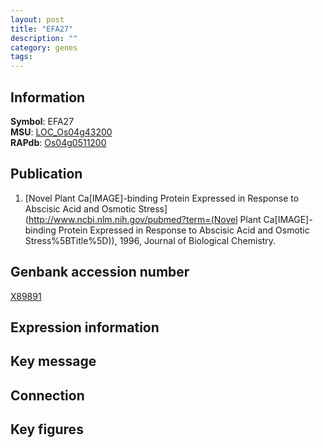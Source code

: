 ```yaml
---
layout: post
title: "EFA27"
description: ""
category: genes
tags: 
---
```


## Information
__Symbol__: EFA27  
__MSU__: [LOC_Os04g43200](http://rice.plantbiology.msu.edu/cgi-bin/ORF_infopage.cgi?orf=LOC_Os04g43200)  
__RAPdb__: [Os04g0511200](http://rapdb.dna.affrc.go.jp/viewer/gbrowse_details/irgsp1?name=Os04g0511200)  

## Publication
1. [Novel Plant Ca[IMAGE]-binding Protein Expressed in Response to Abscisic Acid and Osmotic Stress](http://www.ncbi.nlm.nih.gov/pubmed?term=(Novel Plant Ca[IMAGE]-binding Protein Expressed in Response to Abscisic Acid and Osmotic Stress%5BTitle%5D)), 1996, Journal of Biological Chemistry.

## Genbank accession number
[X89891](http://www.ncbi.nlm.nih.gov/nuccore/X89891)

## Expression information

## Key message

## Connection

## Key figures


